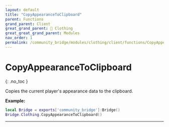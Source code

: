 ```yaml
---
layout: default
title: "CopyAppearanceToClipboard"
parent: Functions
grand_parent: Client
great_grand_parent: 👔 Clothing
great_great_grand_parent: Modules
nav_order: 1
permalink: /community_bridge/modules/clothing/client/functions/CopyAppearanceToClipboard/
---
```


# CopyAppearanceToClipboard
{: .no_toc }

Copies the current player's appearance data to the clipboard.

**Example:**
```lua
local Bridge = exports['community_bridge']:Bridge()
Bridge.Clothing.CopyAppearanceToClipboard()
```

---